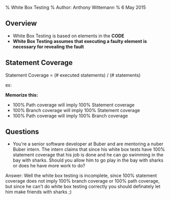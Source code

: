 % White Box Testing
% Author: Anthony Wittemann
% 6 May 2015

## Overview
- White Box Testing is based on elements in the **CODE**
- **White Box Testing assumes that executing a faulty element is necessary for revealing the fault**


## Statement Coverage
Statement Coverage = (# executed statements) / (# statements)

ex: 






**Memorize this:**
- 100% Path coverage will imply 100% Statement coverage
- 100% Branch coverage will imply 100% Statement coverage
- 100% Path coverage will imply 100% Branch coverage


## Questions
- You're a senior software developer at Buber and are mentoring a nuber Buber intern. The intern claims that since his white box tests have 100% statement coverage that his job is done and he can go swimming in the bay with sharks. Should you allow him to go play in the bay with sharks or does he have more work to do?



Answer: Well the white box testing is incomplete, since 100% statement coverage does not imply 100% branch coverage or 100% path coverage, but since he can't do white box testing correctly you should definately let him make friends with sharks ;)
